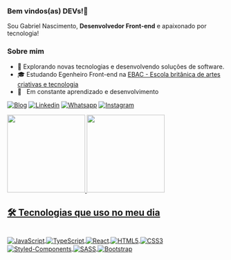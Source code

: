### Bem vindos(as) DEVs!👋

<p>Sou Gabriel Nascimento, <strong>Desenvolvedor Front-end</strong> e apaixonado por tecnologia!</p>

<h3>Sobre mim</h3>

- 🤔 Explorando novas tecnologias e desenvolvendo soluções de software.
- 🎓 Estudando Egenheiro Front-end na <a href="https://new.lms.ebaconline.com.br/dashboard"> EBAC - Escola britânica de artes criativas e tecnologia </a>
- 🌱 &nbsp; Em constante aprendizado e desenvolvimento

[![Blog](https://img.shields.io/website?label=MyPortfolio.com&style=for-the-badge&url=https://my-repository-r013gzxxg-gabrielnbs.vercel.app/)](https://my-repository-r013gzxxg-gabrielnbs.vercel.app/)
[![Linkedin](https://img.shields.io/badge/LinkedIn-0077B5?style=for-the-badge&logo=linkedin&logoColor=white)](https://www.linkedin.com/in/gabrielnascimento-dev/)
[![Whatsapp](https://img.shields.io/badge/WhatsApp-25D366?style=for-the-badge&logo=whatsapp&logoColor=white)](https://api.whatsapp.com/send/?phone=32984286600&text=Ol%C3%A1+Gabriel%21+Vi+seu+portf%C3%B3lio+e+gostaria+de+entrar+em+contato+com+voc%C3%AA.&type=phone_number&app_absent=0)
[![Instagram](https://img.shields.io/badge/Instagram-E4405F?style=for-the-badge&logo=instagram&logoColor=white)](https://www.instagram.com/gabriel.nbs/)

<div>
<a href="https://github.com/GabrielNBS">
<img height="180em" src="https://github-readme-stats.vercel.app/api/top-langs/?username=GabrielNBS&layout=compact&langs_count=7&theme=dracula"/>
<img height="180em" src="https://github-readme-stats.vercel.app/api?username=GabrielNBS&show_icons=true&theme=dracula&include_all_commits=true&count_private=true"/>
</div>

## 🛠 Tecnologias que uso no meu dia 

<div style="display: inline_block"><br/>
  <img src="https://img.shields.io/badge/JavaScript-F7DF1E?style=for-the-badge&logo=javascript&logoColor=black" align="center" alt="JavaScript" />
  <img src="https://img.shields.io/badge/TypeScript-007ACC?style=for-the-badge&logo=typescript&logoColor=white" align="center" alt="TypeScript" />
  <img src="https://img.shields.io/badge/React-20232A?style=for-the-badge&logo=react&logoColor=61DAFB" align="center" alt="React" />
  <img src="https://img.shields.io/badge/HTML5-E34F26?style=for-the-badge&logo=html5&logoColor=white" align="center" alt="HTML5" />
  <img src="https://img.shields.io/badge/CSS3-1572B6?style=for-the-badge&logo=css3&logoColor=white" align="center" alt="CSS3" />
  <img src="https://img.shields.io/badge/styled--components-DB7093?style=for-the-badge&logo=styled-components&logoColor=white" align="center" alt="Styled-Components" />
  <img src="https://img.shields.io/badge/Sass-CC6699?style=for-the-badge&logo=sass&logoColor=white" align="center" alt="SASS" />
  <img src="https://img.shields.io/badge/Bootstrap-563D7C?style=for-the-badge&logo=bootstrap&logoColor=white" align="center" alt="Bootstrap" />
</div>

